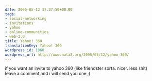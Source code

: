 ```yaml
---
date: 2005-05-12 17:27:50+00:00
tags:
- social-networking
- invitations
- yahoo
- online-communities
- web-2.0
title: Yahoo! 360
translationKey: Yahoo! 360
wordpress_id: 1060
wordpress_url: http://www.nata2.org/2005/05/12/yahoo-360/
---
```


if you want an invite to yahoo 360 (like friendster sorta. nicer. less shit) leave a comment and i will send you one ;)